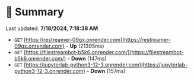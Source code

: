 # 📖 Summary
Last updated: **7/18/2024, 7:18:38 AM**

- `GET` [https://restreamer-09gx.onrender.com](https://restreamer-09gx.onrender.com) - **Up** (21395ms)
- `GET` [https://filestreambot-b5k6.onrender.com/](https://filestreambot-b5k6.onrender.com/) - **Down** (147ms)
- `GET` [https://jupyterlab-python3-12-3.onrender.com](https://jupyterlab-python3-12-3.onrender.com) - **Down** (157ms)
